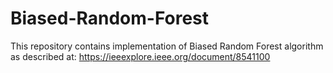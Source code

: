 # Biased-Random-Forest
This repository contains implementation of Biased Random Forest algorithm as described at: https://ieeexplore.ieee.org/document/8541100
